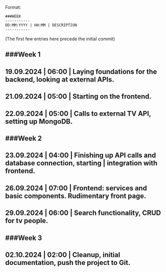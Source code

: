 
Format:

```
###WEEK
-----------
DD:MM:YYYY | HH:MM | DESCRIPTION
-----------
```

(The first few entries here precede the initial commit)

###Week 1
-----------
19.09.2024 | 06:00 | Laying foundations for the backend, looking at external APIs.
-----------
21.09.2024 | 05:00 | Starting on the frontend.
-----------
22.09.2024 | 05:00 | Calls to external TV API, setting up MongoDB.
-----------

###Week 2
-----------
23.09.2024 | 04:00 | Finishing up API calls and database connection, starting
                   | integration with frontend.
-----------
26.09.2024 | 07:00 | Frontend: services and basic components. Rudimentary front page.
-----------
29.09.2024 | 06:00 | Search functionality, CRUD for tv people.
-----------

###Week 3
-----------
02.10.2024 | 02:00 | Cleanup, initial documentation, push the project to Git.
-----------
